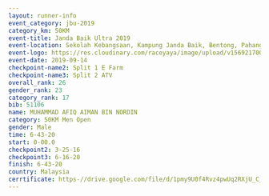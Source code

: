 ```yaml
---
layout: runner-info 
event_category: jbu-2019 
category_km: 50KM 
event-title: Janda Baik Ultra 2019
event-location: Sekolah Kebangsaan, Kampung Janda Baik, Bentong, Pahang, Malaysia 
event-logo: https://res.cloudinary.com/raceyaya/image/upload/v1569217009/logo/janda-baik_vch1pc.jpg 
event-date: 2019-09-14 
checkpoint-name2: Split 1 E Farm 
checkpoint-name3: Split 2 ATV 
overall_rank: 26
gender_rank: 23
category_rank: 17
bib: 51106
name: MUHAMMAD AFIQ AIMAN BIN NORDIN
category: 50KM Men Open
gender: Male
time: 6-43-20
start: 0-00.0
checkpoint2: 3-25-16
checkpoint3: 6-16-20
finish: 6-43-20
country: Malaysia
cerrtificate: https-//drive.google.com/file/d/1pmy9U0f4Rvz4pwUq2RXjU_C_m2LSVpCk/view?usp=sharing
---
```

